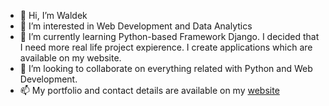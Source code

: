 - 👋 Hi, I’m Waldek
- 👀 I’m interested in Web Development and Data Analytics
- 🌱 I’m currently learning Python-based Framework Django. I decided that I need more real life project expierence. I create applications which are available on my website.
- 💞️ I’m looking to collaborate on everything related with Python and Web Development.
- 📫 My portfolio and contact details are available on my [website](https://anaconda.webador.ie/)

<!---
makdonald/makdonald is a ✨ special ✨ repository because its `README.md` (this file) appears on your GitHub profile.
You can click the Preview link to take a look at your changes.
--->
